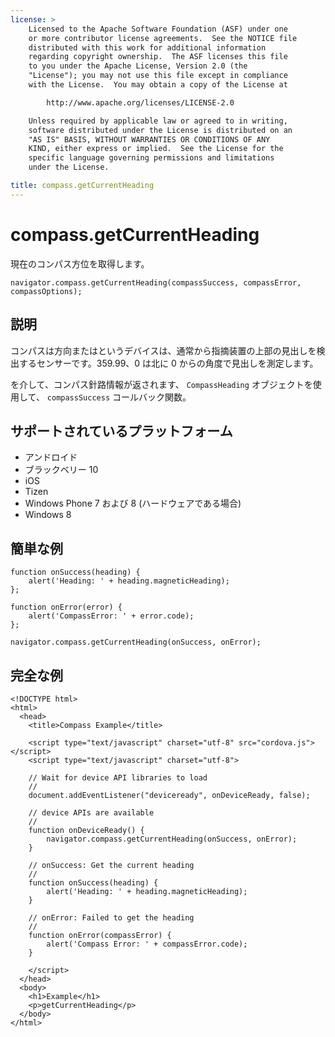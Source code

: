 ```yaml
---
license: >
    Licensed to the Apache Software Foundation (ASF) under one
    or more contributor license agreements.  See the NOTICE file
    distributed with this work for additional information
    regarding copyright ownership.  The ASF licenses this file
    to you under the Apache License, Version 2.0 (the
    "License"); you may not use this file except in compliance
    with the License.  You may obtain a copy of the License at

        http://www.apache.org/licenses/LICENSE-2.0

    Unless required by applicable law or agreed to in writing,
    software distributed under the License is distributed on an
    "AS IS" BASIS, WITHOUT WARRANTIES OR CONDITIONS OF ANY
    KIND, either express or implied.  See the License for the
    specific language governing permissions and limitations
    under the License.

title: compass.getCurrentHeading
---
```


# compass.getCurrentHeading

現在のコンパス方位を取得します。

    navigator.compass.getCurrentHeading(compassSuccess, compassError, compassOptions);
    

## 説明

コンパスは方向またはというデバイスは、通常から指摘装置の上部の見出しを検出するセンサーです。359.99、0 は北に 0 からの角度で見出しを測定します。

を介して、コンパス針路情報が返されます、 `CompassHeading` オブジェクトを使用して、 `compassSuccess` コールバック関数。

## サポートされているプラットフォーム

*   アンドロイド
*   ブラックベリー 10
*   iOS
*   Tizen
*   Windows Phone 7 および 8 (ハードウェアである場合)
*   Windows 8

## 簡単な例

    function onSuccess(heading) {
        alert('Heading: ' + heading.magneticHeading);
    };
    
    function onError(error) {
        alert('CompassError: ' + error.code);
    };
    
    navigator.compass.getCurrentHeading(onSuccess, onError);
    

## 完全な例

    <!DOCTYPE html>
    <html>
      <head>
        <title>Compass Example</title>
    
        <script type="text/javascript" charset="utf-8" src="cordova.js"></script>
        <script type="text/javascript" charset="utf-8">
    
        // Wait for device API libraries to load
        //
        document.addEventListener("deviceready", onDeviceReady, false);
    
        // device APIs are available
        //
        function onDeviceReady() {
            navigator.compass.getCurrentHeading(onSuccess, onError);
        }
    
        // onSuccess: Get the current heading
        //
        function onSuccess(heading) {
            alert('Heading: ' + heading.magneticHeading);
        }
    
        // onError: Failed to get the heading
        //
        function onError(compassError) {
            alert('Compass Error: ' + compassError.code);
        }
    
        </script>
      </head>
      <body>
        <h1>Example</h1>
        <p>getCurrentHeading</p>
      </body>
    </html>